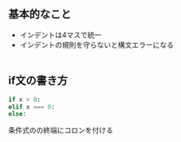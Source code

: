 ## 基本的なこと
- インデントは4マスで統一
- インデントの規則を守らないと構文エラーになる
<br><br>

## if文の書き方
```py
if x > 0:
elif x === 0:
else:
 ```
 条件式のの終端にコロンを付ける
